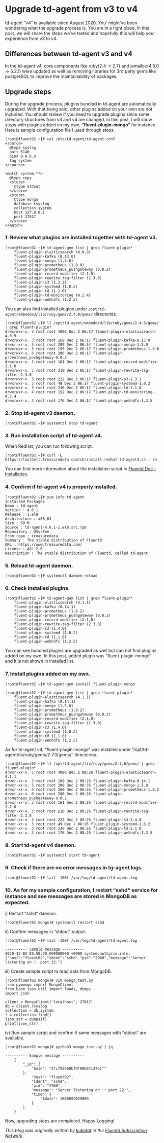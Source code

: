 # Upgrade td-agent from v3 to v4

td-agent “v4” is available since August 2020. You' might’ve been wondering what the upgrade process is. 
You are in a right place, In this post, we will share the steps we’ve tested and hopefully this will help your experience from v3 to v4.

## Differences between td-agent v3 and v4

In the td-agent v4, core components like ruby(2.4 -> 2.7) and jemalloc(4.5.0 -> 5.2.1) were updated as well as removing libraries for 3rd party gems like postgreSQL  to improve the maintainability of packages. 

## Upgrade steps

During the upgrade process, plugins bundled in td-agent are automatically upgraded. With that being said, other plugins added on your own are not included. You should review if you need to upgrade plugins since some directory structures from v3 and v4 are changed.
In this post, I will show steps with plugins added on my own, **“fluent-plugin-mongo“** for instance. Here is sample configuration file I used through steps.

```
[root@fluent02 ~]# cat /etc/td-agent/td-agent.conf
<source>
  @type syslog
  port 5140
  bind 0.0.0.0
  tag system
</source>

<match system.**>
  @type copy
  <store>
    @type stdout
  </store>
  <store>
    @type mongo
    database rsyslog
    collection system
    host 127.0.0.1
    port 27017
  </store>
</match>
```

### 1. Review what plugins are installed together with td-agent v3.  

```
[root@fluent02 ~]# td-agent-gem list | grep fluent-plugin*
    fluent-plugin-elasticsearch (4.0.9)
    fluent-plugin-kafka (0.13.0)
    fluent-plugin-mongo (1.5.0)
    fluent-plugin-prometheus (1.8.0)
    fluent-plugin-prometheus_pushgateway (0.0.2)
    fluent-plugin-record-modifier (2.1.0)
    fluent-plugin-rewrite-tag-filter (2.3.0)
    fluent-plugin-s3 (1.3.2)
    fluent-plugin-systemd (1.0.2)
    fluent-plugin-td (1.1.0)
    fluent-plugin-td-monitoring (0.2.4)
    fluent-plugin-webhdfs (1.2.5)
```

You can also find installed plugins under `/opt/td-agent/embedded/lib/ruby/gems/2.4.0/gems/` directories.

```
[root@fluent02 ~]# ll /opt/td-agent/embedded/lib/ruby/gems/2.4.0/gems/ | grep fluent-plugin*
drwxrwxr-x. 5 root root 4096 Dec 2 06:17 fluent-plugin-elasticsearch-4.0.9
drwxrwxr-x. 3 root root 169 Dec 2 06:17 fluent-plugin-kafka-0.13.0
drwxr-xr-x. 5 root root 209 Dec 2 06:54 fluent-plugin-mongo-1.5.0
drwxrwxr-x. 5 root root 195 Dec 2 06:17 fluent-plugin-prometheus-1.8.0
drwxrwxr-x. 6 root root 206 Dec 2 06:17 fluent-plugin-prometheus_pushgateway-0.0.2
drwxrwxr-x. 3 root root 161 Dec 2 06:17 fluent-plugin-record-modifier-2.1.0
drwxrwxr-x. 3 root root 210 Dec 2 06:17 fluent-plugin-rewrite-tag-filter-2.3.0
drwxrwxr-x. 3 root root 222 Dec 2 06:17 fluent-plugin-s3-1.3.2
drwxrwxr-x. 3 root root 49 Dec 2 06:17 fluent-plugin-systemd-1.0.2
drwxrwxr-x. 3 root root 236 Dec 2 06:17 fluent-plugin-td-1.1.0
drwxrwxr-x. 4 root root 152 Dec 2 06:17 fluent-plugin-td-monitoring-0.2.4
drwxrwxr-x. 3 root root 176 Dec 2 06:17 fluent-plugin-webhdfs-1.2.5
```

### 2. Stop td-agent v3 daemon.

```
[root@fluent02 ~]# systemctl stop td-agent
```

### 3. Run installation script of td-agent v4.

When RedHat, you can run following script.

```
[root@fluent02 ~]# curl -L https://toolbelt.treasuredata.com/sh/install-redhat-td-agent4.sh | sh
```

You can find more information about the installation script in [Fluentd Doc - Installation](https://docs.fluentd.org/installation).

### 4. Confirm if td-agent v4 is properly installed.

```
[root@fluent02 ~]# yum info td-agent
Installed Packages
Name : td-agent
Version : 4.0.1
Release : 1.el8
Architecture : x86_64
Size : 59 M
Source : td-agent-4.0.1-1.el8.src.rpm
Repository : @System
From repo : treasuredata
Summary : The stable distribution of Fluentd
URL : https://www.treasuredata.com/
License : ASL 2.0
Description : The stable distribution of Fluentd, called td-agent.
```

### 5. Reload td-agent daemon.

```
[root@fluent02 ~]# systemctl daemon-reload
```

### 6. Check installed plugins. 

```
[root@fluent02 ~]# td-agent-gem list | grep fluent-plugin*
    fluent-plugin-elasticsearch (4.1.1)
    fluent-plugin-kafka (0.14.1)
    fluent-plugin-prometheus (1.8.2)
    fluent-plugin-prometheus_pushgateway (0.0.2)
    fluent-plugin-record-modifier (2.1.0)
    fluent-plugin-rewrite-tag-filter (2.3.0)
    fluent-plugin-s3 (1.4.0)
    fluent-plugin-systemd (1.0.2)
    fluent-plugin-td (1.1.0)
    fluent-plugin-webhdfs (1.2.5)
```

You can see bundled plugins are upgraded as well but can not find plugins added on my own. In this post, added plugin was “fluent-plugin-mongo“ and it is not shown in installed list.

### 7. Install plugins added on my own.

```
[root@fluent02 ~]# td-agent-gem install fluent-plugin-mongo

[root@fluent02 ~]# td-agent-gem list | grep fluent-plugin*
    fluent-plugin-elasticsearch (4.1.1)
    fluent-plugin-kafka (0.14.1)
    fluent-plugin-mongo (1.5.0)
    fluent-plugin-prometheus (1.8.2)
    fluent-plugin-prometheus_pushgateway (0.0.2)
    fluent-plugin-record-modifier (2.1.0)
    fluent-plugin-rewrite-tag-filter (2.3.0)
    fluent-plugin-s3 (1.4.0)
    fluent-plugin-systemd (1.0.2)
    fluent-plugin-td (1.1.0)
    fluent-plugin-webhdfs (1.2.5)
```
 
 As for td-agent v4, “fluent-plugin-mongo“ was installed under “/opt/td-agent/lib/ruby/gems/2.7.0/gems/” directories.
 
```
[root@fluent02 ~]# ll /opt/td-agent/lib/ruby/gems/2.7.0/gems/ | grep fluent-plugin*
drwxr-xr-x. 5 root root 4096 Dec 2 08:26 fluent-plugin-elasticsearch-4.1.1
drwxr-xr-x. 3 root root 169 Dec 2 08:26 fluent-plugin-kafka-0.14.1
drwxr-xr-x. 5 root root 209 Dec 2 08:36 fluent-plugin-mongo-1.5.0
drwxr-xr-x. 4 root root 200 Dec 2 08:26 fluent-plugin-prometheus-1.8.2
drwxr-xr-x. 6 root root 206 Dec 2 08:26 fluent-plugin-prometheus_pushgateway-0.0.2
drwxr-xr-x. 3 root root 161 Dec 2 08:26 fluent-plugin-record-modifier-2.1.0
drwxr-xr-x. 3 root root 210 Dec 2 08:26 fluent-plugin-rewrite-tag-filter-2.3.0
drwxr-xr-x. 3 root root 222 Dec 2 08:26 fluent-plugin-s3-1.4.0
drwxr-xr-x. 3 root root 49 Dec 2 08:26 fluent-plugin-systemd-1.0.2
drwxr-xr-x. 3 root root 236 Dec 2 08:26 fluent-plugin-td-1.1.0
drwxr-xr-x. 3 root root 176 Dec 2 08:26 fluent-plugin-webhdfs-1.2.5
```

### 8. Start td-agent v4 daemon.

```
[root@fluent02 ~]# systemctl start td-agent
```

### 9. Check if there are no error messages in tg-agent logs.

```
[root@fluent02 ~]# tail -100f /var/log/td-agent/td-agent.log
```

### 10. As for my sample configuration, I restart “sshd“ service for instance and see messages are stored in MongoDB as expected. 

i) Restart “sshd“ daemon.

```
[root@fluent02 mongo]# systemctl restart sshd
```

ii) Confirm messages in “stdout“ output.

```
[root@fluent02 ~]# tail -100f /var/log/td-agent/td-agent.log

---------- Sample message ----------
2020-12-02 08:50:29.000000000 +0000 system.authpriv.info: {"host":"fluent02","ident":"sshd","pid":"2960","message":"Server listening on :: port 22."}
```

iii) Create sample script to read data from MongoDB.

```
[root@fluent02 mongo]# vim mongo_test.py
from pymongo import MongoClient
from bson.json_util import loads, dumps
import json

client = MongoClient('localhost', 27017)
db = client.rsyslog
collection = db.system
f = collection.find()
json_str = dumps(f)
print(json_str)
```

iv) Run sample script and confirm if same messages with “stdout“ are available.

```
[root@fluent02 mongo]# python3 mongo_test.py | jq

---------- Sample message ----------
    {
        "_id": {
            "$oid": "5fc7559b0bf9f80b84137e1f"
        },
            "host": "fluent02",
            "ident": "sshd",
            "pid": "2960",
            "message": "Server listening on :: port 22.",
            "time": {
                "$date": 1606899029000
            }
        }
    }
```

Now, upgrading steps are completed. Happy Logging!

*This blog was originally written by [kubotat](https://github.com/kubotat) in the [Fluentd Subscription Network](https://fluentd.ctc-america.com/blog/how-to-upgrade-td-agent).*
